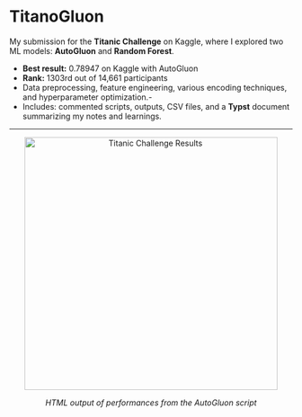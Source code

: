 # TitanoGluon

My submission for the **Titanic Challenge** on Kaggle, where I explored two ML models: **AutoGluon** and **Random Forest**.

-  **Best result:** 0.78947 on Kaggle with AutoGluon  
-  **Rank:** 1303rd out of 14,661 participants
- Data preprocessing, feature engineering, various encoding techniques, and hyperparameter optimization.-
- Includes: commented scripts, outputs, CSV files, and a **Typst** document summarizing my notes and learnings.

---

<p align="center">
  <img src="https://github.com/user-attachments/assets/1f268aff-2742-4c6a-a4f7-c141956fa38d" alt="Titanic Challenge Results" width="450">
</p>
<p align="center"><em>HTML output of performances from the AutoGluon script</em></p>
